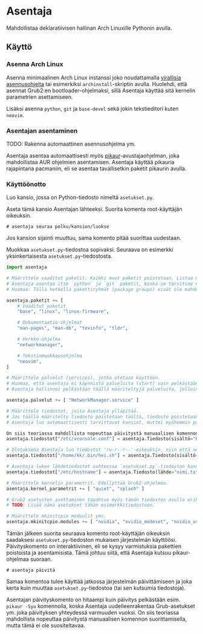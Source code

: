 # Asentaja

Mahdollistaa deklaratiivisen hallinan Arch Linuxille Pythonin avulla.

## Käyttö

### Asenna Arch Linux

Asenna minimaalinen Arch Linux instanssi joko noudattamalla [virallisia asennusohjeita](https://wiki.archlinux.org/title/Installation_guide) tai esimerkiksi `archinstall`-skriptin avulla.
Huolehdi, että asennat Grub2:en bootloader-ohjelmaksi, sillä Asentaja käyttää sitä kernelin parametrien asettamiseen.

Lisäksi asenna `python`, `git` ja `base-devel` sekä jokin tekstieditori kuten `neovim`.

### Asentajan asentaminen

TODO: Rakenna automaattinen asennusohjelma ym.

Asentaja asentaa automaattisesti myös [pikaur](https://github.com/actionless/pikaur#installation)-avustajaohjelman, joka mahdollistaa AUR ohjelmien asentamisen.
Asentaja käyttää pikauria rajapintana pacmaniin, eli se asentaa tavallisetkin paketit pikaurin avulla.

### Käyttöönotto

Luo kansio, jossa on Python-tiedosto nimeltä `asetukset.py`.

Aseta tämä kansio Asentajan lähteeksi. Suorita komenta root-käyttäjän oikeuksin.

```
# asentaja seuraa polku/kansion/luokse
```

Jos kansion sijainti muuttuu, sama komento pitää suorittaa uudestaan.

Muokkaa `asetukset.py`-tiedostoa sopivaksi. Seuraava on esimerkki yksinkertaisesta `asetukset.py`-tiedostosta.

```py
import asentaja

# Määrittele vaaditut paketit. Kaikki muut paketit poistetaan. Listaa myös AUR paketit tänne.
# Asentaja asentaa itse `python` ja `git` paketit, koska se tarvitsee niitä toimiakseen.
# Huomaa: Tällä hetkellä pakettiryhmät (package groups) eivät ole mahdollisia asentaa tällä tavalla. Listaa niiden sisältämät paketit erikseen.

asentaja.paketit += [
    # Vaaditut paketit
    "base", "linux", "linux-firmware",

    # Dokumentaatio-ohjelmat
    "man-pages", "man-db", "texinfo", "tldr",

    # Verkko-ohjelma
    "networkmanager",

    # Tekstinmuokkausohjelma
    "neovim",
]

# Määrittele palvelut (services), jotka otetaan käyttöön.
# Huomaa, että asentaja ei käynnistä palveluita (start) vain pelkästään aktivoi ne (enable).
# Asentaja hallinnoi pelkästään täällä määriteltyjä palveluita, jolloin muualla aktivoidut / deaktivoidut palvelut eivät vaikuta Asentajan toimintaan.

asentaja.palvelut += [ "NetworkManager.service" ]

# Määrittele tiedostot, joita Asentaja ylläpitää.
# Jos täällä määritelty tiedosto poistetaan täältä, tiedosto poistetaan myös määränpäästään.
# Asentaja luo automaattisesti tarvittavat kansiot, muttei myöhemmin poista niitä.

On siis teoriassa mahdollista nopeuttaa päivitystä manuaalisen komennon suorittamisella, mutta tämä ei ole suositeltavaa.
asentaja.tiedostot["/etc/vconsole.conf"] = asentaja.Tiedosto(sisältö="KEYMAP=fi")

# Oletuksena Asentaja luo tiedostot 'rw-r--r--'-oikeuksin, niin että ne kuuluvat root-käyttäjälle ja -ryhmään. Se on muutettavissa.
asentaja.tiedostot["/home/kk/.bin/hei.sh"] = asentaja.Tiedosto(sisältö="echo Hei!", omistaja="kk", ryhmä="kk", oikeudet=0o744)

# Asentaja lukee lähdetiedostot suhteessa `asetukset.py`-tiedoston kansioon, eli kansioon joka määriteltiin 'asentaja seuraa'-komennolla.
asentaja.tiedostot["/etc/hostname"] = asentaja.Tiedosto(lähde="nimi.txt")

# Määrittele kernelin parametrit. Edellyttää Grub2-ohjelmaa.
asentaja.kernel_parametrit += [ "quiet", "splash" ]

# Grub2 asetusten asettaminen tapahtuu myös tämän tiedoston avulla erikseen määriteltyjen asetuksien avulla.
# TODO: Lisää nämä asetukset tähän esimerkkitiedostoon.

# Määrittele mkinitcpio moduulit yms.
asentaja.mkinitcpio.modules += [ "nvidia", "nvidia_modeset", "nvidia_uvm", "nvidia_drm" ]
```

Tämän jälkeen suorita seuraava komento root-käyttäjän oikeuksin saadaksesi `asetukset.py`-tiedoston mukaisen järjestelmän käyttöösi.
Päivityskomento on interaktiivinen, eli se kysyy varmistuksia pakettien poistoista ja asentamisista. Tämä johtuu siitä, että Asentaja kutsuu pikaur-ohjelmaa suoraan.

```
# asentaja päivitä
```

Samaa komentoa tulee käyttää jatkossa järjestelmän päivittämiseen ja joka kerta kuin muuttaa `asetukset.py`-tiedostoa (tai sen kutsumia tiedostoja).

Asentajan päivityskomento on hitaampi kuin päivitys pelkästään esim. `pikaur -Syu` komennolla, koska Asentaja uudelleenrakentaa Grub-asetukset ym. joka päivityksen yhteydessä varmuuden vuoksi.
On siis teoriassa mahdollista nopeuttaa päivitystä manuaalisen komennon suorittamisella, mutta tämä ei ole suositeltavaa.

